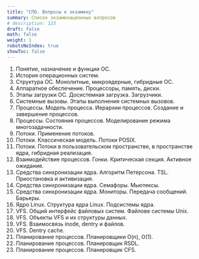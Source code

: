 ```yaml
---
title: "СПО. Вопросы к экзамену"
summary: Список экзаменационных вопросов
# description: 123
draft: false
math: false
weight: 1
robotsNoIndex: true
showToc: false
---
```


1. Понятие, назначение и функции ОС.
2. История операционных систем.
2. Структура ОС. Монолитные, микроядерные, гибридные ОС.
3. Аппаратное обеспечение. Процессоры, память, диски.
4. Этапы загрузки ОС. Досистемная загрузка. Загрузчики.
5. Системные вызовы. Этапы выполнения системных вызовов.
6. Процессы. Модель процесса. Иерархии процессов. Создание и завершение процессов.
7. Процессы. Состояния процессов. Моделирование режима многозадачности.
8. Потоки. Применение потоков.
9. Потоки. Классическая модель. Потоки POSIX.
10. Потоки. Потоки в пользовательском пространстве, в пространстве ядра, гибридная реализация.
11. Взаимодействие процессов. Гонки. Критическая секция. Активное ожидание.
12. Средства синхронизации ядра. Алгоритм Петерсона. TSL. Приостановка и активизация.
13. Средства синхронизации ядра. Семафоры. Мьютексы.
14. Средства синхронизации ядра. Мониторы. Передача сообщений. Барьеры.
15. Ядро Linux. Структура ядра Linux. Подсистемы ядра.
16. VFS. Общий интерфейс файловых систем. Файлове системы Unix.
17. VFS. Объекты VFS и их структуры данных.
18. VFS. Взаимосвязь inode, dentry и файлов.
19. VFS. Dentry cache.
20. Планирование процессов. Планировщики O(n), O(1).
21. Планирование процессов. Планировщик RSDL.
22. Планирование процессов. Планировщик CFS.
